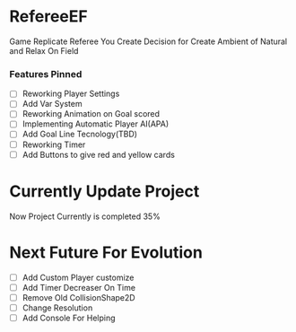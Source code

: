 # RefereeEF 
 Game Replicate Referee You Create Decision for Create Ambient of Natural and Relax On Field 

### Features Pinned
- [ ] Reworking Player Settings
- [ ] Add Var System
- [ ] Reworking Animation on Goal scored
- [ ] Implementing Automatic Player AI(APA)
- [ ] Add Goal Line Tecnology(TBD)
- [ ] Reworking Timer
- [ ] Add Buttons to give red and yellow cards

# Currently Update Project
Now Project Currently is completed 35%

# Next Future For Evolution 
- [ ] Add Custom Player customize
- [ ] Add Timer Decreaser On Time
- [ ] Remove Old CollisionShape2D
- [ ] Change Resolution
- [ ] Add Console For Helping
